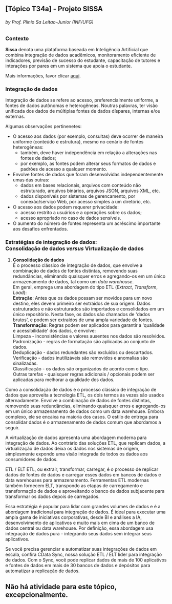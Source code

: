 ## [Tópico T34a] - Projeto SISSA
###### *by Prof. Plinio Sa Leitao-Junior (INF/UFG)*

### Contexto

**Sissa** denota uma plataforma baseada em Inteligência Artificial que combina integração de dados acadêmicos, monitoramento eficiente de indicadores, previsão de sucesso do estudante, capacitação de tutores e interações por pares em um sistema que apoia o estudante.

Mais informações, favor clicar [aqui](https://sissa.ufg.br/).

### Integração de dados

Integração de dados se refere ao acesso, preferencialmente uniforme, a fontes de dados autônomas e heterogêneas. Noutras palavras, ter visão unificada dos dados de múltiplas fontes de dados díspares, internas e/ou externas. 

Algumas observações pertinenetes:
- O acesso aos dados (por exemplo, consultas) deve ocorrer de maneira uniforme (conteúdo e estrutura), mesmo no cenário de fontes heterogêneas:
  - também, deve haver independência em relação a alterações nas fontes de dados;
  - por exemplo, as fontes podem alterar seus formatos de dados e padrões de acesso a qualquer momento.
- Envolve fontes de dados que foram desenvolvidas independentemente umas das outras:
  - dados em bases relacionais, arquivos com conteúdo não estruturado, arquivos binários, arquivos JSON, arquivos XML, etc.
  - dados disponíveis por sistemas de gerencamento, por conexão/serviço Web, por acesso simples a um diretório, etc.
- O acesso aos dados podem requerer privacidade:
  - acesso restrito a usuários e a operações sobre os dados;
  - acesso apropriado no caso de dados sensíveis.
- O aumento do número de fontes representa um acréscimo importante aos desafios enfrentados.

### Estratégias de integração de dados:<br>Consolidação de dados _versus_ Virtualização de dados

1. **Consolidação de dados**<br>
É o processo clássico de integração de dados, que envolve a combinação de dados de fontes distintas, removendo suas redundâncias, eliminando quaisquer erros e agregando-os em um único armazenamento de dados, tal como um _data warehouse_.<br>Em geral, emprega uma abordagem do tipo ETL (_Extract_, _Transform_, _Load_):<br>
**Extração**: Antes que os dados possam ser movidos para um novo destino, eles devem primeiro ser extraídos de sua origem. Dados estruturados e não estruturados são importados e consolidados em um único repositório. Nesta fase, os dados são chamados de 'dados brutos', e podem ser extraídos de uma ampla variedade de fontes.<br>
**Transformação**: Regras podem ser aplicados para garantir a 'qualidade e acessibilidade' dos dados, e envolve:<br>
Limpeza - inconsistências e valores ausentes nos dados são resolvidos.<br>
Padronização - regras de formatação são aplicadas ao conjunto de dados.<br>
Deduplicação - dados redundantes são excluídos ou descartados.<br>
Verificação - dados inutilizáveis são removidos e anomalias são sinalizadas.<br>
Classificação - os dados são organizados de acordo com o tipo.<br>
Outras tarefas - quaisquer regras adicionais / opcionais podem ser aplicadas para melhorar a qualidade dos dados.<br>

Como a consolidação de dados é o processo clássico de integração de dados que aproveita a tecnologia ETL, os dois termos às vezes são usados alternadamente. Envolve a combinação de dados de fontes distintas, removendo suas redundâncias, eliminando quaisquer erros e agregando-os em um único armazenamento de dados como um data warehouse. Embora complexo, ele se encaixa na maioria dos casos. O estilo de entrega para consolidar dados é o armazenamento de dados comum que abordamos a seguir.

A virtualização de dados apresenta uma abordagem moderna para integração de dados. Ao contrário das soluções ETL, que replicam dados, a virtualização de dados deixa os dados nos sistemas de origem, simplesmente expondo uma visão integrada de todos os dados aos consumidores de dados.

ETL / ELT
ETL, ou extrair, transformar, carregar, é o processo de replicar dados de fontes de dados e carregar esses dados em bancos de dados e data warehouses para armazenamento. Ferramentas ETL modernas também fornecem ELT, transpondo as etapas de carregamento e transformação de dados e aproveitando o banco de dados subjacente para transformar os dados depois de carregados.

Essa estratégia é popular para lidar com grandes volumes de dados e é a abordagem tradicional para integração de dados. É ideal para executar uma ampla gama de iniciativas corporativas, desde BI e análises a IA, desenvolvimento de aplicativos e muito mais em cima de um banco de dados central ou data warehouse. Por definição, essa abordagem usa integração de dados pura - integrando seus dados sem integrar seus aplicativos.

Se você precisa gerenciar e automatizar suas integrações de dados em escala, confira CData Sync, nossa solução ETL / ELT líder para integração de dados. Com o Sync, você pode replicar dados de mais de 100 aplicativos e fontes de dados em mais de 30 bancos de dados e depósitos para automatizar a replicação de dados.


## Não há atividade para este tópico, excepcionalmente.
